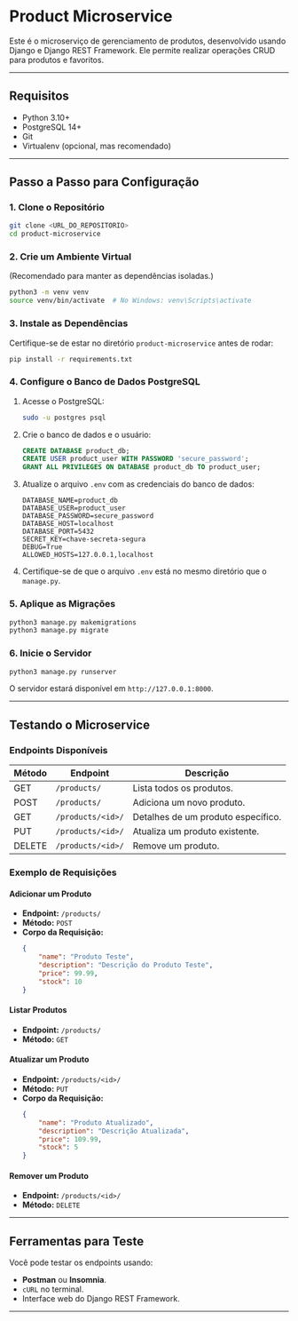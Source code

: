 # Product Microservice

Este é o microserviço de gerenciamento de produtos, desenvolvido usando Django e Django REST Framework. Ele permite realizar operações CRUD para produtos e favoritos.

---

## **Requisitos**
- Python 3.10+
- PostgreSQL 14+
- Git
- Virtualenv (opcional, mas recomendado)

---

## **Passo a Passo para Configuração**

### 1. **Clone o Repositório**
```bash
git clone <URL_DO_REPOSITORIO>
cd product-microservice
```

### 2. **Crie um Ambiente Virtual**
(Recomendado para manter as dependências isoladas.)
```bash
python3 -m venv venv
source venv/bin/activate  # No Windows: venv\Scripts\activate
```

### 3. **Instale as Dependências**
Certifique-se de estar no diretório `product-microservice` antes de rodar:
```bash
pip install -r requirements.txt
```

### 4. **Configure o Banco de Dados PostgreSQL**
1. Acesse o PostgreSQL:
   ```bash
   sudo -u postgres psql
   ```

2. Crie o banco de dados e o usuário:
   ```sql
   CREATE DATABASE product_db;
   CREATE USER product_user WITH PASSWORD 'secure_password';
   GRANT ALL PRIVILEGES ON DATABASE product_db TO product_user;
   ```

3. Atualize o arquivo `.env` com as credenciais do banco de dados:
   ```
   DATABASE_NAME=product_db
   DATABASE_USER=product_user
   DATABASE_PASSWORD=secure_password
   DATABASE_HOST=localhost
   DATABASE_PORT=5432
   SECRET_KEY=chave-secreta-segura
   DEBUG=True
   ALLOWED_HOSTS=127.0.0.1,localhost
   ```

4. Certifique-se de que o arquivo `.env` está no mesmo diretório que o `manage.py`.

### 5. **Aplique as Migrações**
```bash
python3 manage.py makemigrations
python3 manage.py migrate
```

### 6. **Inicie o Servidor**
```bash
python3 manage.py runserver
```

O servidor estará disponível em `http://127.0.0.1:8000`.

---

## **Testando o Microservice**

### Endpoints Disponíveis
| Método | Endpoint         | Descrição                              |
|--------|------------------|----------------------------------------|
| GET    | `/products/`     | Lista todos os produtos.              |
| POST   | `/products/`     | Adiciona um novo produto.             |
| GET    | `/products/<id>/`| Detalhes de um produto específico.    |
| PUT    | `/products/<id>/`| Atualiza um produto existente.        |
| DELETE | `/products/<id>/`| Remove um produto.                    |

### Exemplo de Requisições

#### Adicionar um Produto
- **Endpoint:** `/products/`
- **Método:** `POST`
- **Corpo da Requisição:**
  ```json
  {
      "name": "Produto Teste",
      "description": "Descrição do Produto Teste",
      "price": 99.99,
      "stock": 10
  }
  ```

#### Listar Produtos
- **Endpoint:** `/products/`
- **Método:** `GET`

#### Atualizar um Produto
- **Endpoint:** `/products/<id>/`
- **Método:** `PUT`
- **Corpo da Requisição:**
  ```json
  {
      "name": "Produto Atualizado",
      "description": "Descrição Atualizada",
      "price": 109.99,
      "stock": 5
  }
  ```

#### Remover um Produto
- **Endpoint:** `/products/<id>/`
- **Método:** `DELETE`

---

## **Ferramentas para Teste**
Você pode testar os endpoints usando:
- **Postman** ou **Insomnia**.
- `cURL` no terminal.
- Interface web do Django REST Framework.

---




